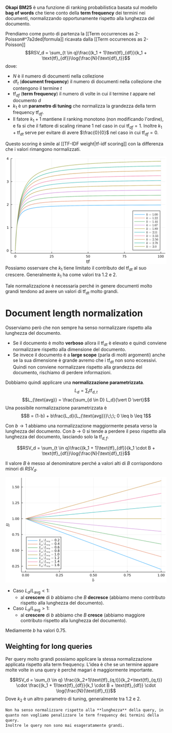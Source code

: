 **Okapi BM25** è una funzione di ranking probabilistica basata sul modello **bag of words** che tiene conto della **term frequency** dei termini nei documenti, normalizzando opportunamente rispetto alla lunghezza del documento.

Prendiamo come punto di partenza la [[Term occurrences as 2-Poisson#^7a2ded|formula]] ricavata dalla [[Term occurrences as 2-Poisson]] $$RSV_d = \sum_{t \in q}\frac{(k_1 + 1)\text{tf}_{df}}{k_1 + \text{tf}_{df}}\log{\frac{N}{\text{df}_t}}$$
dove:
- $N$ è il numero di documenti nella collezione
- $\text{df}_t$ (**document frequency**) il numero di documenti nella collezione che contengono il termine $t$
- $\text{tf}_{df}$ (**term frequency**) il numero di volte in cui il termine $t$ appare nel documento $d$
- $k_1$ è un **parametro di tuning** che normalizza la grandezza della term frequency $\text{tf}_{df}$.
- Il fatore $k_1 + 1$ mantiene il ranking monotono (non modificando l'ordine), e fa si che il fattore di scaling rimane 1 nel caso in cui $\text{tf}_{df}=1$. Inoltre $k_1 + \text{tf}_{dt}$ serve per evitare di avere $\frac{0}{0}$ nel caso in cui $\text{tf}_{df} = 0$.

Questo scoring è simile al [[TF-IDF weight|tf-idf scoring]] con la differenza che i valori rimangono normalizzati.

![](./img/IR_BM25_1.png)
Possiamo osservare che $k_1$ tiene limitato il contributo del $\text{tf}_{dt}$ al suo crescere.
Generalmente $k_1$ ha come valori tra $1.2$ e $2$.

Tale normalizzazione è necessaria perché in genere documenti molto grandi tendono ad avere un valori di $\text{tf}_{dt}$ molto grandi.

# Document length normalization
Osserviamo però che non sempre ha senso normalizzare rispetto alla lunghezza del documento.

- Se il documento è molto **verboso** allora il $\text{tf}_{dt}$ è elevato e quindi conviene normalizzare rispetto alla dimensione del documento.
- Se invece il documento è a **large scope** (parla di molti argomenti) anche se la sua dimensione è grande avremo che i $\text{tf}_{dt}$ non sono eccessivi. Quindi non conviene normalizzare rispetto alla grandezza del documento, rischiamo di perdere informazioni.

Dobbiamo quindi applicare una **normalizzazione parametrizzata**.
$$L_d = \sum_{t} \text{tf}_{d,t}$$
$$L_{\text{avg}} = \frac{\sum_{d \in D} L_d}{\vert D \vert}$$
Una possibile normalizzazione parametrizzata è $$B = (1-b) + b\frac{L_d}{L_{\text{avg}}}\;\;\; 0 \leq b \leq 1$$

Con $b \to 1$ abbiamo una normalizzazione maggiormente pesata verso la lunghezza del documento.
Con $b \to 0$ si tende a perdere il peso rispetto alla lunghezza del documento, lasciando solo la $\text{tf}_{d,f}$.

$$RSV_d = \sum_{t \in q}\frac{(k_1 + 1)\text{tf}_{df}}{k_1 \cdot B + \text{tf}_{df}}\log{\frac{N}{\text{df}_t}}$$

Il valore $B$ è messo al denominatore perché a valori alti di $B$ corrispondono minori di $RSV_d$.

![](./img/IR_BM25_3.png)

- Caso $L_d / L_{\text{avg}} < 1$:
	- al **crescere** di $b$ abbiamo che $B$ **decresce** (abbiamo meno contributo rispetto alla lunghezza del documento).
- Caso $L_d / L_{\text{avg}} > 1$:
	- al **crescere** di $b$ abbiamo che $B$ **cresce** (abbiamo maggiore contributo rispetto alla lunghezza del documento).

Mediamente $b$ ha valori $0.75$.

## Weighting for long queries
Per query molto grandi possiamo applicare la stessa normalizzazione applicata rispetto alla term frequency.
L'idea è che se un termine appare molte volte in una query è perché magari è maggiormente importante.

$$RSV_d = \sum_{t \in q} \frac{(k_2+1)\text{tf}_{q,t}}{k_2+\text{tf}_{q,t}} \cdot \frac{(k_1 + 1)\text{tf}_{df}}{k_1 \cdot B + \text{tf}_{df}} \cdot \log{\frac{N}{\text{df}_t}}$$
Dove $k_2$ è un altro parametro di tuning, generalmente tra $1.2$ e $2$.

```ad-note
Non ha senso normalizzare rispetto alla **lunghezza** della query, in quanto non vogliamo penalizzare le term frequency dei termini della query.
Inoltre le query non sono mai esageratamente grandi.
```


